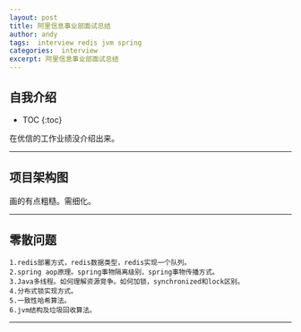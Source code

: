 ```yaml
---
layout: post
title: 阿里信息事业部面试总结
author: andy
tags:  interview redis jvm spring
categories:  interview
excerpt: 阿里信息事业部面试总结
---
```



## 自我介绍

* TOC
{:toc}

在优信的工作业绩没介绍出来。

---


## 项目架构图

画的有点粗糙。需细化。


---


## 零散问题



~~~
1.redis部署方式，redis数据类型，redis实现一个队列。
2.spring aop原理。spring事物隔离级别，spring事物传播方式。
3.Java多线程。如何理解资源竞争。如何加锁，synchronized和lock区别。
4.分布式锁实现方式。
5.一致性哈希算法。
6.jvm结构及垃圾回收算法。
~~~


---






